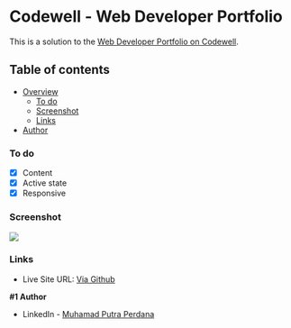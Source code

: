 # Codewell - Web Developer Portfolio

This is a solution to the [Web Developer Portfolio on Codewell](https://www.codewell.cc/challenges/web-developer-portfolio--617d4897a383e41090a3e46f).

## Table of contents

- [Overview](#overview)
  - [To do](#to-do)
  - [Screenshot](#screenshot)
  - [Links](#links)
- [Author](#author)

### To do

- [x] Content
- [x] Active state
- [x] Responsive

### Screenshot

![](https://github.com/putraprdn/web-developer-portofolio/blob/master/Design/Landing%20Page%20-%20Desktop%20View.png?raw=true)

### Links

- Live Site URL: [Via Github](https://putraprdn.github.io/web-developer-portofolio/)


**#1 Author**
- LinkedIn - [Muhamad Putra Perdana](https://www.linkedin.com/in/putraprdn)
